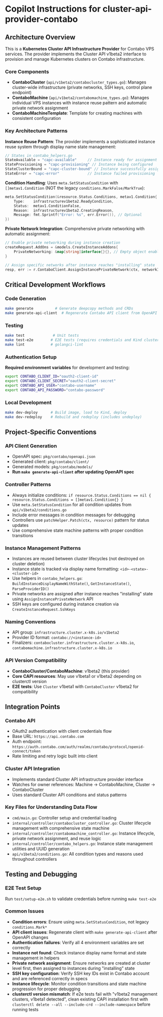 # Copilot Instructions for cluster-api-provider-contabo

## Architecture Overview

This is a **Kubernetes Cluster API Infrastructure Provider** for Contabo VPS services. The provider implements the Cluster API v1beta2 interface to provision and manage Kubernetes clusters on Contabo infrastructure.

### Core Components

- **ContaboCluster** (`api/v1beta2/contabocluster_types.go`): Manages cluster-wide infrastructure (private networks, SSH keys, control plane endpoint)
- **ContaboMachine** (`api/v1beta2/contabomachine_types.go`): Manages individual VPS instances with instance reuse pattern and automatic private network assignment
- **ContaboMachineTemplate**: Template for creating machines with consistent configuration

### Key Architecture Patterns

**Instance Reuse Pattern**: The provider implements a sophisticated instance reuse system through display name state management:
```go
// States in contabo_helpers.go
StateAvailable = "capc-available"     // Instance ready for assignment
StateProvisioning = "capc-provisioning" // Instance being configured  
StateClusterBound = "capc-cluster-bound" // Instance successfully assigned
StateError = "capc-error"             // Instance failed provisioning
```

**Condition Handling**: Uses `meta.SetStatusCondition` with `[]metav1.Condition` (NOT the legacy `conditions.MarkFalse/MarkTrue`):
```go
meta.SetStatusCondition(&resource.Status.Conditions, metav1.Condition{
    Type:    infrastructurev1beta2.ReadyCondition,
    Status:  metav1.ConditionFalse,
    Reason:  infrastructurev1beta2.CreatingReason,
    Message: fmt.Sprintf("Error: %s", err.Error()), // Optional
})
```

**Private Network Integration**: Comprehensive private networking with automatic assignment:
```go
// Enable private networking during instance creation
createRequest.AddOns = &models.CreateInstanceAddons{
    PrivateNetworking: &map[string]interface{}{}, // Empty object enables addon
}

// Assign specific networks after instance reaches "installing" state
resp, err := r.ContaboClient.AssignInstancePrivateNetwork(ctx, networkID, instanceID, params)
```

## Critical Development Workflows

### Code Generation
```bash
make generate          # Generate deepcopy methods and CRDs
make generate-api-client  # Regenerate Contabo API client from OpenAPI spec
```

### Testing
```bash
make test             # Unit tests
make test-e2e        # E2E tests (requires credentials and Kind cluster)
make lint            # golangci-lint
```

### Authentication Setup
**Required environment variables** for development and testing:
```bash
export CONTABO_CLIENT_ID="oauth2-client-id"
export CONTABO_CLIENT_SECRET="oauth2-client-secret"  
export CONTABO_API_USER="contabo-username"
export CONTABO_API_PASSWORD="contabo-password"
```

### Local Development
```bash
make dev-deploy      # Build image, load to Kind, deploy
make dev-redeploy    # Rebuild and redeploy (includes undeploy)
```

## Project-Specific Conventions

### API Client Generation
- OpenAPI spec: `pkg/contabo/openapi.json`
- Generated client: `pkg/contabo/client/` 
- Generated models: `pkg/contabo/models/`
- **Run `make generate-api-client` after updating OpenAPI spec**

### Controller Patterns
- Always initialize conditions: `if resource.Status.Conditions == nil { resource.Status.Conditions = []metav1.Condition{} }`
- Use `meta.SetStatusCondition` for all condition updates from `api/v1beta2/conditions.go`
- Include error messages in condition messages for debugging
- Controllers use `patchHelper.Patch(ctx, resource)` pattern for status updates
- Use comprehensive state machine patterns with proper condition transitions

### Instance Management Patterns
- Instances are reused between cluster lifecycles (not destroyed on cluster deletion)
- Instance state is tracked via display name formatting: `<id>-<state>-<cluster-id>`
- Use helpers in `contabo_helpers.go`: `BuildInstanceDisplayNameWithState()`, `GetInstanceState()`, `ParseProviderID()`
- Private networks are assigned after instance reaches "installing" state using `AssignInstancePrivateNetwork` API
- SSH keys are configured during instance creation via `CreateInstanceRequest.SshKeys`

### Naming Conventions
- API group: `infrastructure.cluster.x-k8s.io/v1beta2`
- Provider ID format: `contabo://<instance-id>`
- Finalizers: `contabocluster.infrastructure.cluster.x-k8s.io`, `contabomachine.infrastructure.cluster.x-k8s.io`

### API Version Compatibility
- **ContaboCluster/ContaboMachine**: v1beta2 (this provider)
- **Core CAPI resources**: May use v1beta1 or v1beta2 depending on clusterctl version
- **E2E tests**: Use `Cluster` v1beta1 with `ContaboCluster` v1beta2 for compatibility

## Integration Points

### Contabo API
- OAuth2 authentication with client credentials flow
- Base URL: `https://api.contabo.com`
- Auth endpoint: `https://auth.contabo.com/auth/realms/contabo/protocol/openid-connect/token`
- Rate limiting and retry logic built into client

### Cluster API Integration
- Implements standard Cluster API infrastructure provider interface
- Watches for owner references: Machine -> ContaboMachine, Cluster -> ContaboCluster  
- Uses standard Cluster API conditions and status patterns

### Key Files for Understanding Data Flow
- `cmd/main.go`: Controller setup and credential loading
- `internal/controller/contabocluster_controller.go`: Cluster lifecycle management with comprehensive state machine
- `internal/controller/contabomachine_controller.go`: Instance lifecycle, private network assignment, and reuse logic
- `internal/controller/contabo_helpers.go`: Instance state management utilities and UUID generation
- `api/v1beta2/conditions.go`: All condition types and reasons used throughout controllers

## Testing and Debugging

### E2E Test Setup
Run `test/setup-e2e.sh` to validate credentials before running `make test-e2e`

### Common Issues
- **Condition errors**: Ensure using `meta.SetStatusCondition`, not legacy `conditions.Mark*` 
- **API client issues**: Regenerate client with `make generate-api-client` after OpenAPI changes
- **Authentication failures**: Verify all 4 environment variables are set correctly
- **Instance not found**: Check instance display name format and state management in helpers
- **Private network assignment**: Ensure networks are created at cluster level first, then assigned to instances during "installing" state
- **SSH key configuration**: Verify SSH key IDs exist in Contabo account and are referenced correctly in specs
- **Instance lifecycle**: Monitor condition transitions and state machine progression for proper debugging
- **clusterctl version mismatch**: If e2e tests fail with "v1beta2 management clusters, v1beta1 detected", clean existing CAPI installation first with `clusterctl delete --all --include-crd --include-namespace` before running tests